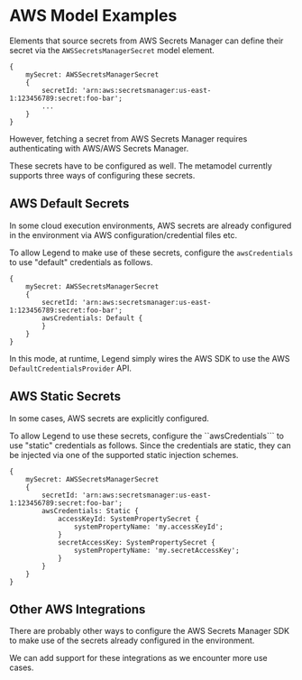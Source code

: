 # AWS Model Examples 

Elements that source secrets from AWS Secrets Manager can define their secret via the ```AWSSecretsManagerSecret``` model element.

```
{
    mySecret: AWSSecretsManagerSecret
    {
        secretId: 'arn:aws:secretsmanager:us-east-1:123456789:secret:foo-bar';
        ...      
    }
}
```

However, fetching a secret from AWS Secrets Manager requires authenticating with AWS/AWS Secrets Manager. 

These secrets have to be configured as well. The metamodel currently supports three ways of configuring these secrets. 

## AWS Default Secrets 

In some cloud execution environments, AWS secrets are already configured in the environment via AWS configuration/credential files etc.  

To allow Legend to make use of these secrets, configure the ```awsCredentials``` to use "default" credentials as follows. 

```
{
    mySecret: AWSSecretsManagerSecret
    {
        secretId: 'arn:aws:secretsmanager:us-east-1:123456789:secret:foo-bar';
        awsCredentials: Default {
        }      
    }
}
```
In this mode, at runtime, Legend simply wires the AWS SDK to use the AWS `DefaultCredentialsProvider` API.

## AWS Static Secrets 

In some cases, AWS secrets are explicitly configured. 

To allow Legend to use these secrets, configure the ``awsCredentials``` to use "static" credentials as follows. Since the credentials are static, they can be injected via one of the supported static injection schemes.

```
{
    mySecret: AWSSecretsManagerSecret
    {
        secretId: 'arn:aws:secretsmanager:us-east-1:123456789:secret:foo-bar';
        awsCredentials: Static {
            accessKeyId: SystemPropertySecret {
                systemPropertyName: 'my.accessKeyId';
            }
            secretAccessKey: SystemPropertySecret {
                systemPropertyName: 'my.secretAccessKey';
            }            
        }      
    }
}
```

## Other AWS Integrations

There are probably other ways to configure the AWS Secrets Manager SDK to make use of the secrets already configured in the environment.

We can add support for these integrations as we encounter more use cases.

